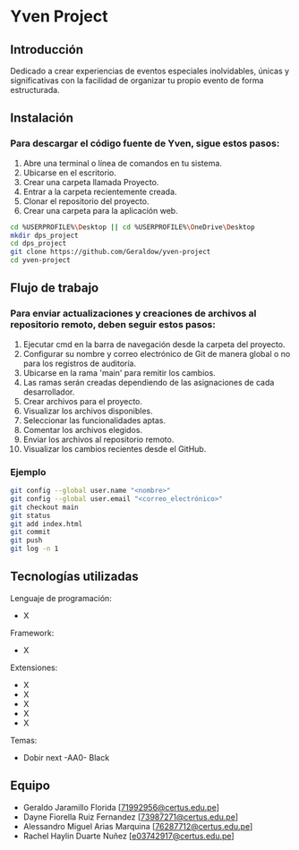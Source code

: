 # Yven Project

## Introducción
Dedicado a crear experiencias de eventos especiales inolvidables, únicas y significativas con la facilidad de organizar tu propio evento de forma estructurada.


## Instalación
### Para descargar el código fuente de Yven, sigue estos pasos:
1. Abre una terminal o línea de comandos en tu sistema.
2. Ubicarse en el escritorio.
3. Crear una carpeta llamada Proyecto.
4. Entrar a la carpeta recientemente creada.
5. Clonar el repositorio del proyecto.
6. Crear una carpeta para la aplicación web.
   
```sh
cd %USERPROFILE%\Desktop || cd %USERPROFILE%\OneDrive\Desktop
mkdir dps_project
cd dps_project
git clone https://github.com/Geraldow/yven-project
cd yven-project
```


## Flujo de trabajo
### Para enviar actualizaciones y creaciones de archivos al repositorio remoto, deben seguir estos pasos:
1. Ejecutar cmd en la barra de navegación desde la carpeta del proyecto.
2. Configurar su nombre y correo electrónico de Git de manera global o no para los registros de auditoría.
4. Ubicarse en la rama 'main' para remitir los cambios.
5. Las ramas serán creadas dependiendo de las asignaciones de cada desarrollador.
6. Crear archivos para el proyecto.
7. Visualizar los archivos disponibles.
8. Seleccionar las funcionalidades aptas.
9. Comentar los archivos elegidos.
10. Enviar los archivos al repositorio remoto.
11. Visualizar los cambios recientes desde el GitHub.

### Ejemplo

```sh
git config --global user.name "<nombre>"
git config --global user.email "<correo_electrónico>"
git checkout main
git status
git add index.html
git commit
git push
git log -n 1
```


## Tecnologías utilizadas
Lenguaje de programación: 
  - X
    
Framework:
  - X
    
Extensiones:
  - X
  - X
  - X
  - X
  - X
    
Temas:
  - Dobir next -AA0- Black



## Equipo 
- Geraldo Jaramillo Florida [71992956@certus.edu.pe]
- Dayne Fiorella Ruiz Fernandez [73987271@certus.edu.pe]
- Alessandro Miguel Arias Marquina [76287712@certus.edu.pe]
- Rachel Haylin Duarte Nuñez [e03742917@certus.edu.pe]
